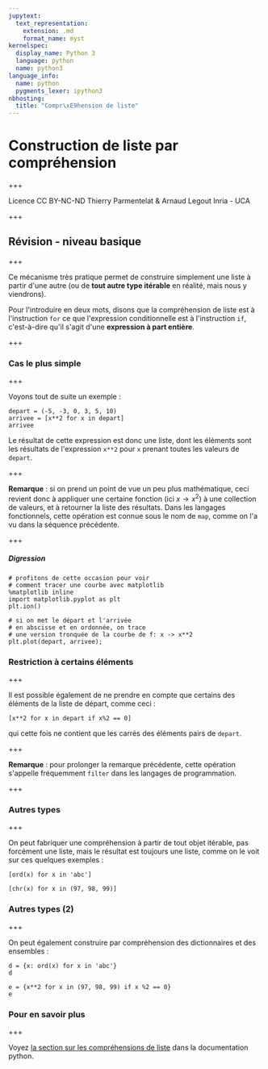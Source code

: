 ```yaml
---
jupytext:
  text_representation:
    extension: .md
    format_name: myst
kernelspec:
  display_name: Python 3
  language: python
  name: python3
language_info:
  name: python
  pygments_lexer: ipython3
nbhosting:
  title: "Compr\xE9hension de liste"
---
```


# Construction de liste par compréhension

+++

<div class="licence">
<span>Licence CC BY-NC-ND</span>
<span>Thierry Parmentelat &amp; Arnaud Legout</span>
<span>Inria - UCA</span>
</div>

+++

## Révision - niveau basique

+++

Ce mécanisme très pratique permet de construire simplement une liste à partir d'une autre (ou de **tout autre type itérable** en réalité, mais nous y viendrons).

Pour l'introduire en deux mots, disons que la compréhension de liste est à l'instruction `for` ce que l'expression conditionnelle est à l'instruction  `if`, c'est-à-dire qu'il s'agit d'une **expression à part entière**.

+++

### Cas le plus simple

+++

Voyons tout de suite un exemple :

```{code-cell} ipython3
depart = (-5, -3, 0, 3, 5, 10)
arrivee = [x**2 for x in depart]
arrivee
```

Le résultat de cette expression est donc une liste, dont les éléments sont les résultats de l'expression `x**2` pour `x` prenant toutes les valeurs de `depart`.

+++

**Remarque** : si on prend un point de vue un peu plus mathématique, ceci revient donc à appliquer une certaine fonction (ici $x \rightarrow x^2$) à une collection de valeurs, et à retourner la liste des résultats. Dans les langages fonctionnels, cette opération est connue sous le nom de `map`, comme on l'a vu dans la séquence précédente.

+++

##### Digression

```{code-cell} ipython3
# profitons de cette occasion pour voir 
# comment tracer une courbe avec matplotlib
%matplotlib inline
import matplotlib.pyplot as plt
plt.ion()
```

```{code-cell} ipython3
# si on met le départ et l'arrivée 
# en abscisse et en ordonnée, on trace
# une version tronquée de la courbe de f: x -> x**2
plt.plot(depart, arrivee);
```

### Restriction à certains éléments

+++

Il est possible également de ne prendre en compte que certains des éléments de la liste de départ, comme ceci :

```{code-cell} ipython3
[x**2 for x in depart if x%2 == 0]
```

qui cette fois ne contient que les carrés des éléments pairs de `depart`.

+++

**Remarque** : pour prolonger la remarque précédente, cette opération s'appelle fréquemment `filter` dans les langages de programmation.

+++

### Autres types

+++

On peut fabriquer une compréhension à partir de tout objet itérable, pas forcément une liste, mais le résultat est toujours une liste, comme on le voit sur ces quelques exemples :

```{code-cell} ipython3
[ord(x) for x in 'abc']
```

```{code-cell} ipython3
[chr(x) for x in (97, 98, 99)]
```

### Autres types (2)

+++

On peut également construire par compréhension des dictionnaires et des ensembles :

```{code-cell} ipython3
d = {x: ord(x) for x in 'abc'}
d
```

```{code-cell} ipython3
e = {x**2 for x in (97, 98, 99) if x %2 == 0}
e
```

### Pour en savoir plus

+++

Voyez [la section sur les compréhensions de liste](https://docs.python.org/3/tutorial/datastructures.html#list-comprehensions) dans la documentation python.
